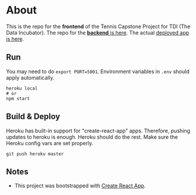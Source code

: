 # About
This is the repo for the **frontend** of the Tennis Capstone Project for TDI (The Data Incubator).  The repo for the [**backend** is here](https://github.com/MareoRaft/tennis-backend-tdi).  The actual [deployed app is here](https://tennis-frontend-tdi.herokuapp.com).


## Run
You may need to do `export PORT=5001`.  Environment variables in `.env` should apply automatically.

    heroku local
    # or
    npm start



## Build & Deploy
Heroku has built-in support for "create-react-app" apps.  Therefore, pushing updates to heroku is enough.  Heroku should do the rest.  Make sure the Heroku config vars are set properly.

	git push heroku master



## Notes

  * This project was bootstrapped with [Create React App](https://github.com/facebook/create-react-app).
